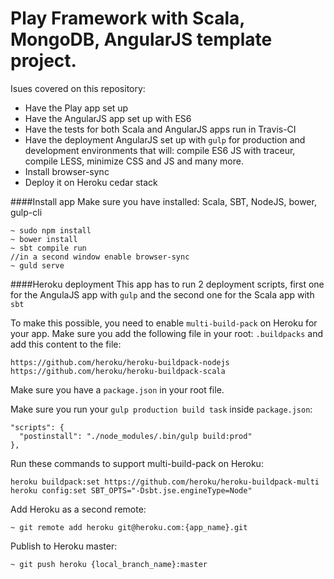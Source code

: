 # Play Framework with Scala, MongoDB, AngularJS template project. 

Isues covered on this repository:

* Have the Play app set up
* Have the AngularJS app set up with ES6
* Have the tests for both Scala and AngularJS apps run in Travis-CI
* Have the deployment AngularJS set up with ```gulp``` for production and development environments that will: compile ES6 JS with traceur, compile LESS, minimize CSS and JS and many more.
* Install browser-sync
* Deploy it on Heroku cedar stack

####Install app
Make sure you have installed: Scala, SBT, NodeJS, bower, gulp-cli 

```
~ sudo npm install
~ bower install
~ sbt compile run
//in a second window enable browser-sync
~ guld serve
```

####Heroku deployment
This app has to run 2 deployment scripts, first one for the AngulaJS app with ```gulp``` and the second one for the Scala app with ```sbt```

To make this possible, you need to enable ```multi-build-pack``` on Heroku for your app. Make sure you add the following file in your root: ```.buildpacks``` and add this content to the file:
```
https://github.com/heroku/heroku-buildpack-nodejs
https://github.com/heroku/heroku-buildpack-scala
```
Make sure you have a ```package.json``` in your root file.

Make sure you run your ```gulp production build task``` inside ```package.json```:
```
"scripts": {
  "postinstall": "./node_modules/.bin/gulp build:prod"
},
```

Run these commands to support multi-build-pack on Heroku:
```
heroku buildpack:set https://github.com/heroku/heroku-buildpack-multi
heroku config:set SBT_OPTS="-Dsbt.jse.engineType=Node"
```

Add Heroku as a second remote:
```
~ git remote add heroku git@heroku.com:{app_name}.git
```

Publish to Heroku master:
```
~ git push heroku {local_branch_name}:master
```
